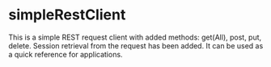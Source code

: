 # simpleRestClient

This is a simple REST request client with added methods: get(All), post, put, delete. 
Session retrieval from the request has been added. 
It can be used as a quick reference for applications.
